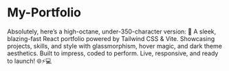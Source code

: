 # My-Portfolio
Absolutely, here’s a high-octane, under-350-character version:  🚀 A sleek, blazing-fast React portfolio powered by Tailwind CSS &amp; Vite. Showcasing projects, skills, and style with glassmorphism, hover magic, and dark theme aesthetics. Built to impress, coded to perform. Live, responsive, and ready to launch! 🌐⚡💻
